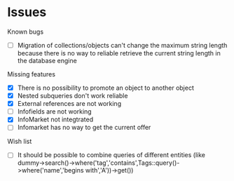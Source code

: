 # Issues

Known bugs
- [ ] Migration of collections/objects can't change the maximum string length because there is no way to reliable retrieve the current string length in the database engine

Missing features
- [X] There is no possibility to promote an object to another object
- [X] Nested subqueries don't work reliable
- [X] External references are not working
- [ ] Infofields are not working
- [X] InfoMarket not integtrated
- [ ] Infomarket has no way to get the current offer

Wish list
- [ ] It should be possible to combine queries of different entities (like dummy->search()->where('tag','contains',Tags::query()->where('name','begins with','A'))->get())

